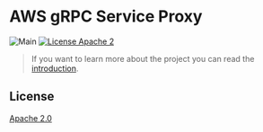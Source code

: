 # AWS gRPC Service Proxy

![Main](https://github.com/awslabs/aws-lambda-dart-runtime/workflows/Main/badge.svg?branch=master)
[![License Apache 2](https://img.shields.io/badge/License-Apache2-blue.svg)](https://www.apache.org/licenses/LICENSE-2.0)



> If you want to learn more about the project you can read the [introduction](https://aws.amazon.com/de/blogs/opensource/introducing-a-dart-runtime-for-aws-lambda/).

## License

[Apache 2.0](/LICENSE)
